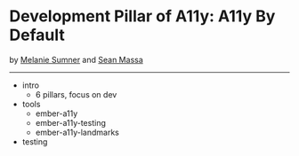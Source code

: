 # Development Pillar of A11y: A11y By Default

by
[Melanie Sumner](./bio-melanie.md)
and
[Sean Massa](./bio-sean.md)

---

- intro
  - 6 pillars, focus on dev
- tools
  - ember-a11y
  - ember-a11y-testing
  - ember-a11y-landmarks
- testing



